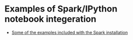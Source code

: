 # Examples of Spark/IPython notebook integeration

* [Some of the examples included with the Spark installation](http://nbviewer.ipython.org/github/snarles/computing/blob/master/examples/included_examples.ipynb)
